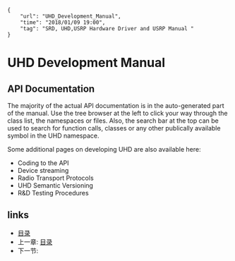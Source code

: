 ```
{
    "url": "UHD_Development_Manual",
    "time": "2018/01/09 19:00",
    "tag": "SRD, UHD,USRP Hardware Driver and USRP Manual "
}
```

# UHD Development Manual

## API Documentation

The majority of the actual API documentation is in the auto-generated part of the manual. Use the tree browser at the left to click your way through the class list, the namespaces or files. Also, the search bar at the top can be used to search for function calls, classes or any other publically available symbol in the UHD namespace.

Some additional pages on developing UHD are also available here:

* Coding to the API
* Device streaming
* Radio Transport Protocols
* UHD Semantic Versioning
* R&D Testing Procedures

## links
   * [目录](<../100000TableOfContents/Table Of Contents.md>)
   * 上一章: [目录](<100000TableOfContents.md>)
   * 下一节: [](<>)
